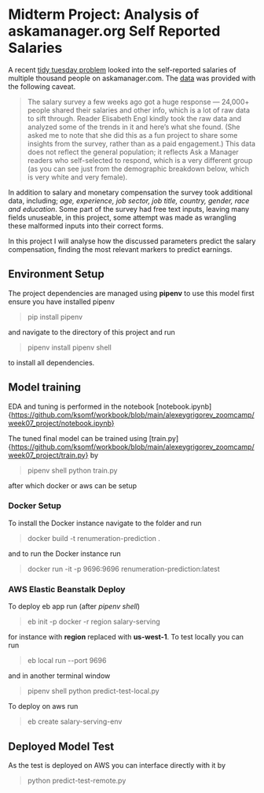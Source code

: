 # Midterm Project: Analysis of askamanager.org Self Reported Salaries

A recent [tidy tuesday problem](https://github.com/rfordatascience/tidytuesday/tree/master/data/2021/2021-05-18) looked into the self-reported salaries of multiple thousand people on askamanager.com. The [data](https://www.askamanager.org/2021/04/how-much-money-do-you-make-4.html) was provided with the following caveat.

> The salary survey a few weeks ago got a huge response — 24,000+ people shared their salaries and other info, which is a lot of raw data to sift through. Reader Elisabeth Engl kindly took the raw data and analyzed some of the trends in it and here’s what she found. (She asked me to note that she did this as a fun project to share some insights from the survey, rather than as a paid engagement.)
> This data does not reflect the general population; it reflects Ask a Manager readers who self-selected to respond, which is a very different group (as you can see just from the demographic breakdown below, which is very white and very female).


In addition to salary and monetary compensation the survey took additional data, including; *age, experience, job sector, job title, country, gender, race and education*. Some part of the survey had free text inputs, leaving many fields unuseable, in this project, some attempt was made as wrangling these malformed inputs into their correct forms.

In this project I will analyse how the discussed parameters predict the salary compensation, finding the most relevant markers to predict earnings.

## Environment Setup 
The project dependencies are managed using **pipenv** to use this model first ensure you have installed pipenv 

>pip install pipenv 

and navigate to the directory of this project and run

>pipenv install
>pipenv shell

to install all dependencies.

## Model training

EDA and tuning is performed in the notebook [notebook.ipynb]{https://github.com/ksomf/workbook/blob/main/alexeygrigorev_zoomcamp/week07_project/notebook.ipynb}


The tuned final model can be trained using [train.py]{https://github.com/ksomf/workbook/blob/main/alexeygrigorev_zoomcamp/week07_project/train.py} by

>pipenv shell
>python train.py

after which docker or aws can be setup

### Docker Setup

To install the Docker instance navigate to the folder and run 

>docker build -t renumeration-prediction .

and to run the Docker instance run

>docker run -it -p 9696:9696 renumeration-prediction:latest

### AWS Elastic Beanstalk Deploy

To deploy eb app run (after *pipenv shell*)

>eb init -p docker -r region salary-serving 

for instance with **region** replaced with **us-west-1**. To test locally you can run 
    
>eb local run --port 9696
    
and in another terminal window
    
>pipenv shell
>python predict-test-local.py
    
To deploy on aws run
    
>eb create salary-serving-env

## Deployed Model Test

As the test is deployed on AWS you can interface directly with it by

>python predict-test-remote.py